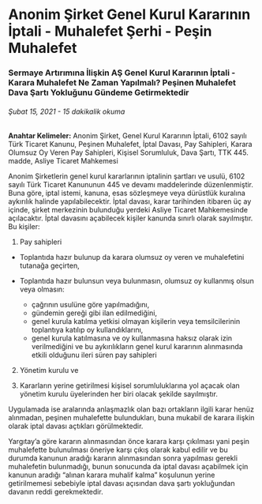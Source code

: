<BlogMetaDecorator folder="airpodsPro" image="case3.jpg" imageAlt="image alt" description="Sermaye Artırımına İlişkin AŞ Genel Kurul Kararının İptali - Karara Muhalefet Ne Zaman Yapılmalı?" title="UnverLegal - AŞ Genel Kurul Kararına Peşinen Muhalefet" />

# Anonim Şirket Genel Kurul Kararının İptali - Muhalefet Şerhi - Peşin Muhalefet

### Sermaye Artırımına İlişkin AŞ Genel Kurul Kararının İptali - Karara Muhalefet Ne Zaman Yapılmalı? Peşinen Muhalefet Dava Şartı Yokluğunu Gündeme Getirmektedir

###### Şubat 15, 2021 - 15 dakikalik okuma

**Anahtar Kelimeler:** Anonim Şirket, Genel Kurul Kararının İptali, 6102 sayılı Türk Ticaret Kanunu, Peşinen Muhalefet, İptal Davası, Pay Sahipleri, Karara Olumsuz Oy Veren Pay Sahipleri, Kişisel Sorumluluk, Dava Şartı, TTK 445. madde, Asliye Ticaret Mahkemesi

Anonim Şirketlerin genel kurul kararlarının iptalinin şartları ve usulü, 6102 sayılı Türk Ticaret Kanununun 445 ve devamı maddelerinde düzenlenmiştir. Buna göre, iptal istemi, kanuna, esas sözleşmeye veya dürüstlük kuralına aykırılık halinde yapılabilecektir. İptal davası, karar tarihinden itibaren üç ay içinde, şirket merkezinin bulunduğu yerdeki Asliye Ticaret Mahkemesinde açılacaktır. İptal davasını açabilecek kişiler kanunda sınırlı olarak sayılmıştır. Bu kişiler:

1. Pay sahipleri
- Toplantıda hazır bulunup da karara olumsuz oy veren ve muhalefetini tutanağa geçirten,

- Toplantıda hazır bulunsun veya bulunmasın, olumsuz oy kullanmış olsun veya olmasın:
  * çağrının usulüne göre yapılmadığını,
  * gündemin gereği gibi ilan edilmediğini,
  * genel kurula katılma yetkisi olmayan kişilerin veya temsilcilerinin toplantıya katılıp oy kullandıklarını,
  * genel kurula katılmasına ve oy kullanmasına haksız olarak izin verilmediğini
  ve bu aykırılıkların genel kurul kararının alınmasında etkili olduğunu ileri süren pay sahipleri

2. Yönetim kurulu ve

3. Kararların yerine getirilmesi kişisel sorumluluklarına yol açacak olan yönetim kurulu üyelerinden her biri olacak şekilde sayılmıştır.

Uygulamada ise aralarında anlaşmazlık olan bazı ortakların ilgili karar henüz alınmadan, peşinen muhalefette bulundukları, buna mukabil de karara ilişkin olarak iptal davası açtıkları görülmektedir.

Yargıtay’a göre kararın alınmasından önce karara karşı çıkılması yani peşin muhalefette bulunulması öneriye karşı çıkış olarak kabul edilir ve bu durumda kanunun aradığı kararın alınmasından sonra yapılması gerekli muhalefetin bulunmadığı, bunun sonucunda da iptal davası açabilmek için kanunun aradığı “alınan karara muhalif kalma” koşulunun yerine getirilmemesi sebebiyle iptal davası açısından dava şartı yokluğundan davanın reddi gerekmektedir.

